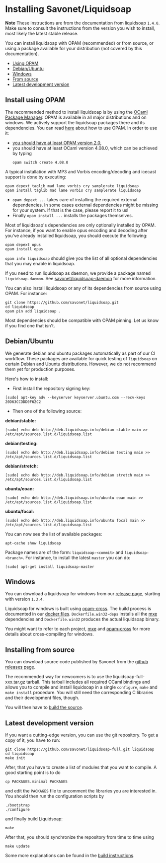 Installing Savonet/Liquidsoap
=============================

**Note** These instructions are from the documentation from liquidsoap `1.4.0`.
Make sure to consult the instructions from the version you wish to install,
most likely the latest stable release.

You can install liquidsoap with OPAM (recommended) or from source, or using a
package available for your distribution (not covered by this documentation).

* [Using OPAM](#install-using-opam)
* [Debian/Ubuntu](#debianubuntu)
* [Windows](#windows)
* [From source](#installing-from-source)
* [Latest development version](#latest-development-version)

Install using OPAM
------------------

The recommended method to install liquidsoap is by using the [OCaml Package
Manager](http://opam.ocaml.org/). OPAM is available in all major distributions
and on windows. We actively support the liquidsoap packages there and its
dependencies. You can read [here](https://opam.ocaml.org/doc/Usage.html) about
how to use OPAM. In order to use it:

- [you should have at least OPAM version 2.0](https://opam.ocaml.org/doc/Install.html),
- you should have at least OCaml version 4.08.0, which can be achieved by typing
  ```
  opam switch create 4.08.0
  ```

A typical installation with MP3 and Vorbis encoding/decoding and icecast support
is done by executing:

```
opam depext taglib mad lame vorbis cry samplerate liquidsoap
opam install taglib mad lame vorbis cry samplerate liquidsoap
```

* `opam depext ...` takes care of installing the required external
  dependencies. In some cases external dependencies might be missing for your
  system. If that is the case, please report it to us!
* Finally `opam install ...` installs the packages themselves.

Most of liquidsoap's dependencies are only optionally installed by OPAM. For
instance, if you want to enable opus encoding and decoding after you've already
installed liquidsoap, you should execute the following:

```
opam depext opus
opam install opus
```

`opam info liquidsoap` should give you the list of all optional dependencies
that you may enable in liquidsoap.

If you need to run liquidsoap as daemon, we provide a package named
`liquidsoap-daemon`.  See
[savonet/liquidsoap-daemon](https://github.com/savonet/liquidsoap-daemon) for
more information.

You can also install liquidsoap or any of its dependencies from source using
OPAM. For instance:

```
git clone https://github.com/savonet/liquidsoap.git
cd liquidsoap
opam pin add liquidsoap .
```

Most dependencies should be compatible with OPAM pinning. Let us know if you
find one that isn't.

Debian/Ubuntu
-------------

We generate debian and ubuntu packages automatically as part of our CI workflow.
These packages are available for quick testing of `liquidsoap` on certain Debian
and Ubuntu distributions. However, we do not recommend them yet for production 
purposes.

Here's how to install:

* First install the repository signing key:
```
[sudo] apt-key adv --keyserver keyserver.ubuntu.com --recv-keys 20D63CCDDD0F62C2
```

* Then one of the following source:

**debian/stable:**
```
[sudo] echo deb http://deb.liquidsoap.info/debian stable main >> /etc/apt/sources.list.d/liquidsoap.list
```

**debian/testing:**
```
[sudo] echo deb http://deb.liquidsoap.info/debian testing main >> /etc/apt/sources.list.d/liquidsoap.list
```

**debian/stretch:**
```
[sudo] echo deb http://deb.liquidsoap.info/debian stretch main >> /etc/apt/sources.list.d/liquidsoap.list
```

**ubuntu/eoan:**
```
[sudo] echo deb http://deb.liquidsoap.info/ubuntu eoan main >> /etc/apt/sources.list.d/liquidsoap.list
```

**ubuntu/focal:**
```
[sudo] echo deb http://deb.liquidsoap.info/ubuntu focal main >> /etc/apt/sources.list.d/liquidsoap.list
```

You can now see the list of available packages:
```
apt-cache show liquidsoap
```

Package names are of the form: `liquidsoap-<commit>` and `liquidsoap-<branch>`. For instance,
to install the latest `master` you can do:
```
[sudo] apt-get install liquidsoap-master
```


Windows
-------

You can download a liquidsoap for windows from our [release
page](https://github.com/savonet/liquidsoap/releases), starting with version
`1.3.4`.

Liquidsoap for windows is built using [opam-cross](https://github.com/ocaml-cross/opam-cross-windows). The build process is documented in  our [docker files](https://github.com/savonet/liquidsoap-full/tree/master/docker). `Dockerfile.win32-deps` installs all  the [mxe](https://mxe.cc/) dependencies and `Dockerfile.win32` produces the actual liquidsoap binary.

You might want to refer to each project, [mxe](https://mxe.cc/) and [opam-cross](https://github.com/ocaml-cross/opam-cross-windows) for more details about cross-compiling for windows.

Installing from source
----------------------

You can download source code published by Savonet from the [github releases
page](https://github.com/savonet/liquidsoap/releases).

The recommended way for newcomers is to use the liquidsoap-full-xxx.tar.gz
tarball. This tarball includes all required OCaml bindings and allows you to
compile and install liquidsoap in a single `configure`, `make` and ``` make
install``` procedure. You will still need the corresponding C libraries and
their development files, though.

You will then have to [build the source](build.html).

Latest development version
--------------------------

If you want a cutting-edge version, you can use the git repository.  To get a
copy of it, you have to run:

```
git clone https://github.com/savonet/liquidsoap-full.git liquidsoap
cd liquidsoap
make init
```

After, that you have to create a list of modules that you want to compile. A
good starting point is to do

```
cp PACKAGES.minimal PACKAGES
```

and edit the `PACKAGES` file to uncomment the libraries you are interested in.
You should then run the configuration scripts by

```
./bootstrap
./configure
```

and finally build Liquidsoap:

```
make
```

After that, you should synchronize the repository from time to time using

```
make update
```

Some more explanations can be found in the [build instructions](build.html).
